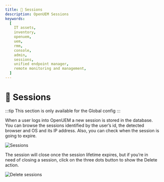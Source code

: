 ```yaml
---
title: 📒 Sessions
description: OpenUEM Sessions
keywords:
  [
    IT assets,
    inventory,
    openuem,
    uem,
    rmm,
    console,
    admin,
    sessions,
    unified endpoint manager,
    remote monitoring and management,
  ]
---
```


# 📒 Sessions

:::tip
This section is only available for the Global config
:::

When a user logs into OpenUEM a new session is stored in the database. You can browse the sessions identified by the user’s id, the detected browser and OS and its IP address. Also, you can check when the session is going to expire.

![Sessions](/img/console/sessions.png)

The session will close once the session lifetime expires, but if you’re in need of closing a session, click on the three dots button to show the Delete action.

![Delete sessions](/img/console/delete_session.png)
